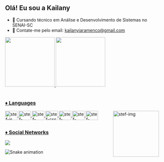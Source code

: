 ## Olá! Eu sou a Kailany

- 🌱 Cursando técnico em Análise e Desenvolvimento de Sistemas no SENAI-SC
- 💬 Contate-me pelo email: kailanyiaramenco@gmail.com

<div display: inline_block>
<a href = "https://github.com/steflemos">
<img height="162em" src="https://github-readme-stats.vercel.app/api?username=steflemos&show_icons=true&theme=radical">
<img height="162em" src="https://github-readme-stats.vercel.app/api/top-langs/?username=steflemos&layout=compact&theme=radical ">

</div>

<div style="display: inline_block"><br>

<h3>♦ Languages </h3>
<img align = "center" alt = "stef-js" height = "30" width = "40" src= "https://cdn.jsdelivr.net/gh/devicons/devicon/icons/javascript/javascript-original.svg">
<img align = "center" alt = "stef-html" height = "30" width = "40" src= "https://cdn.jsdelivr.net/gh/devicons/devicon/icons/html5/html5-original.svg">
<img align = "center" alt = "stef-react" height = "30" width = "40" src= "https://cdn.jsdelivr.net/gh/devicons/devicon/icons/react/react-original.svg">
<img align = "center" alt = "stef-css" height = "30" width = "40" src= "https://cdn.jsdelivr.net/gh/devicons/devicon/icons/css3/css3-original.svg">

<img align = "center" alt = "stef-mysql" height = "30" width = "40" src= "https://cdn.jsdelivr.net/gh/devicons/devicon/icons/mysql/mysql-original.svg">
<img align = "center" alt = "stef-postgresql" height = "30" width = "40" src= "https://cdn.jsdelivr.net/gh/devicons/devicon/icons/postgresql/postgresql-original.svg">
<img align = "center" alt = "stef-nodejs" height = "30" width = "40" src= "https://cdn.jsdelivr.net/gh/devicons/devicon/icons/nodejs/nodejs-original.svg">
<img align = "right" alt = "stef-img" height = "150" width = "150" src = "https://i.picasion.com/pic92/52e81e9d20fe79759c3e16fed9bef947.gif">
</div>


##

<div>
<h3>♦ Social Networks</h3>
<a href = "https://www.linkedin.com/in/kailany-souza-16a583222?trk=people-guest_people_search-card" target ="-blank"> <img src = "https://img.shields.io/badge/LinkedIn-0077B5?style=for-the-badge&logo=linkedin&logoColor=white" target ="_blank" > </a>

![Snake animation](https://github.com/steflemos/steflemos/blob/output/github-contribution-grid-snake.svg)
</div>
